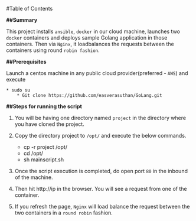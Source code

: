 #Table of Contents 

**##Summary**

This project installs `ansible`, `docker` in our cloud machine, launches two `docker` containers and deploys sample Golang application in 
those containers. Then via `Nginx`, it loadbalances the requests between the containers using round `robin fashion`.

**##Prerequisites**

Launch a centos machine in any public cloud provider(preferred - `AWS`) and execute 

  	* sudo su
        * Git clone https://github.com/easverasuthan/GoLang.git 

**##Steps for running the script**

1. You will be having one directory named `project` in the directory where you have cloned the project.

2. Copy the directory project to `/opt/` and execute the below commands.
	
 	* cp -r project /opt/
 	* cd  /opt/
 	* sh mainscript.sh

3. Once the script execution is completed, do open port `80` in the inbound of the machine.

4. Then hit http://ip in the browser. You will see a request from one of the container.

5. If you refresh the page, `Nginx` will load balance the request between the two containers in a `round robin` fashion.
